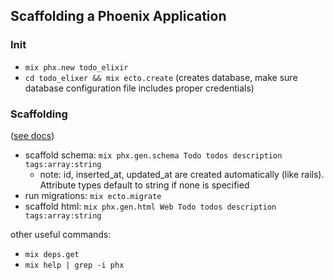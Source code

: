 ## Scaffolding a Phoenix Application

### Init
- `mix phx.new todo_elixir`
- `cd todo_elixer && mix ecto.create` (creates database, make sure database configuration file includes proper credentials)

### Scaffolding
([see docs](https://hexdocs.pm/phoenix/1.3.2/Mix.Tasks.Phx.Gen.Schema.html))
- scaffold schema: `mix phx.gen.schema Todo todos description tags:array:string`
    - note: id, inserted_at, updated_at are created automatically (like rails). Attribute types default to string if none is specified
- run migrations: `mix ecto.migrate`
- scaffold html: `mix phx.gen.html Web Todo todos description tags:array:string`



other useful commands:
- `mix deps.get`
- `mix help | grep -i phx`
